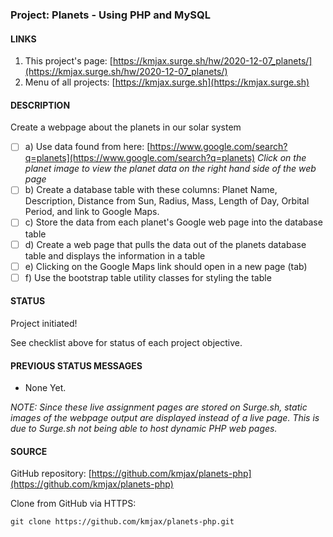 ### Project: Planets - Using PHP and MySQL

#### LINKS

1. This project's page: [https://kmjax.surge.sh/hw/2020-12-07_planets/](https://kmjax.surge.sh/hw/2020-12-07_planets/)
1. Menu of all projects: [https://kmjax.surge.sh](https://kmjax.surge.sh)

#### DESCRIPTION

Create a webpage about the planets in our solar system

- [ ] a) Use data found from here: [https://www.google.com/search?q=planets](https://www.google.com/search?q=planets) _Click on the planet image to view the planet data on the right hand side of the web page_
- [ ] b) Create a database table with these columns: Planet Name, Description, Distance from Sun, Radius, Mass, Length of Day, Orbital Period, and link to Google Maps.
- [ ] c) Store the data from each planet's Google web page into the database table
- [ ] d) Create a web page that pulls the data out of the planets database table and displays the information in a table
- [ ] e) Clicking on the Google Maps link should open in a new page (tab)
- [ ] f) Use the bootstrap table utility classes for styling the table

#### STATUS

Project initiated! 

See checklist above for status of each project objective. 


#### PREVIOUS STATUS MESSAGES

- None Yet.

_NOTE: Since these live assignment pages are stored on Surge.sh, static images of the webpage output are displayed instead of a live page. This is due to Surge.sh not being able to host dynamic PHP web pages._

#### SOURCE

GitHub repository: [https://github.com/kmjax/planets-php](https://github.com/kmjax/planets-php)

Clone from GitHub via HTTPS:

`git clone https://github.com/kmjax/planets-php.git`
